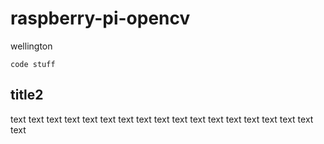 # raspberry-pi-opencv

wellington

`code stuff` 

## title2

text text text text text text text text text 
text text text text text text text text text 




